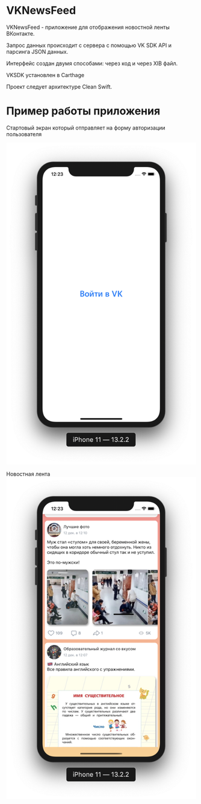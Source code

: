 # VKNewsFeed

VKNewsFeed - приложение для отображения новостной ленты ВКонтакте.

Запрос данных происходит с сервера с помощью VK SDK API и парсинга JSON данных.

Интерфейс создан двумя способами: через код и через XIB файл.

VKSDK установлен в Carthage

Проект следует архитектуре Clean Swift.

# Пример работы приложения 
Стартовый экран который отправляет на форму авторизации пользователя

![Image alt](https://github.com/AliaksandrMiakhovich/VKNewsFeed/raw/master/screenshots/png1.png)

Новостная лента 
![Image alt](https://github.com/AliaksandrMiakhovich/VKNewsFeed/raw/master/screenshots/png2.png)


